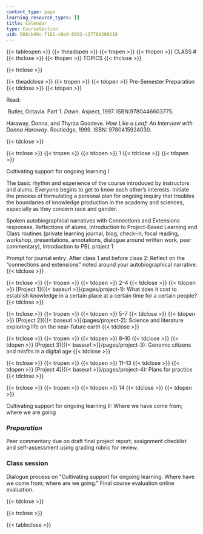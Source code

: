 ```yaml
---
content_type: page
learning_resource_types: []
title: Calendar
type: CourseSection
uid: 008cb48c-f161-c8e9-0503-c37768300110
---
```


  
{{< tableopen >}}
{{< theadopen >}}
{{< tropen >}}
{{< thopen >}}
CLASS #
{{< thclose >}}
{{< thopen >}}
TOPICS
{{< thclose >}}

{{< trclose >}}

{{< theadclose >}}
{{< tropen >}}
{{< tdopen >}}
Pre-Semester Preparation
{{< tdclose >}}
{{< tdopen >}}


Read:

 Butler, Octavia. Part 1. _Dawn_. Aspect, 1997. ISBN:9780446603775. 

Haraway, Donna, and Thyrza Goodeve. _How Like a Leaf: An Interview with Donna Haraway_. Routledge, 1999. ISBN: 9780415924030.


{{< tdclose >}}

{{< trclose >}}
{{< tropen >}}
{{< tdopen >}}
1
{{< tdclose >}}
{{< tdopen >}}


Cultivating support for ongoing learning I

The basic rhythm and experience of the course introduced by instructors and alums. Everyone begins to get to know each other’s interests. Initiate the process of formulating a personal plan for ongoing inquiry that troubles the boundaries of knowledge production in the academy and sciences, especially as they concern race and gender.

Spoken autobiographical narratives with Connections and Extensions responses, Reflections of alums, Introduction to Project-Based Learning and Class routines (private learning journal, blog, check-in, focal reading, workshop, presentations, annotations, dialogue around written work, peer commentary), Introduction to PBL project 1

Prompt for journal entry: After class 1 and before class 2: Reflect on the “connections and extensions” noted around your autobiographical narrative.
{{< tdclose >}}

{{< trclose >}}
{{< tropen >}}
{{< tdopen >}}
2–4
{{< tdclose >}}
{{< tdopen >}}
[Project 1]({{< baseurl >}}/pages/project-1): What does it cost to establish knowledge in a certain place at a certain time for a certain people?
{{< tdclose >}}

{{< trclose >}}
{{< tropen >}}
{{< tdopen >}}
5–7
{{< tdclose >}}
{{< tdopen >}}
[Project 2]({{< baseurl >}}/pages/project-2): Science and literature exploring life on the near-future earth
{{< tdclose >}}

{{< trclose >}}
{{< tropen >}}
{{< tdopen >}}
8–10
{{< tdclose >}}
{{< tdopen >}}
[Project 3]({{< baseurl >}}/pages/project-3): Genomic citizens and misfits in a digital age
{{< tdclose >}}

{{< trclose >}}
{{< tropen >}}
{{< tdopen >}}
11–13
{{< tdclose >}}
{{< tdopen >}}
[Project 4]({{< baseurl >}}/pages/project-4): Plans for practice
{{< tdclose >}}

{{< trclose >}}
{{< tropen >}}
{{< tdopen >}}
14
{{< tdclose >}}
{{< tdopen >}}


Cultivating support for ongoing learning II: Where we have come from; where we are going

### _Preparation_ 

Peer commentary due on draft final project report; assignment checklist and self-assessment using grading rubric for review. 

### Class session

Dialogue process on "Cultivating support for ongoing learning: Where have we come from; where are we going." Final course evaluation online evaluation. 


{{< tdclose >}}

{{< trclose >}}

{{< tableclose >}}